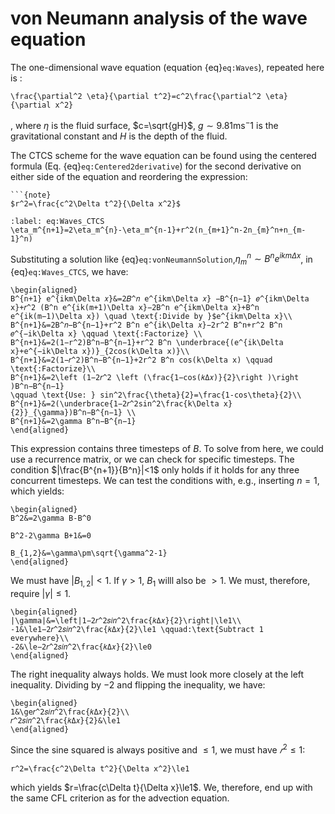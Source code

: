 # von Neumann analysis of the wave equation

The one-dimensional wave equation (equation {eq}`eq:Waves`), repeated here is :

```{math}
\frac{\partial^2 \eta}{\partial t^2}=c^2\frac{\partial^2 \eta}{\partial x^2}
```
, where $\eta$ is the fluid surface, $c=\sqrt{gH}$, $g\sim9.81\text{ms}^-1$ is the gravitational constant and $H$ is the depth of the fluid.

The CTCS scheme for the wave equation can be found using the centered formula (Eq. {eq}`eq:Centered2derivative`) for the second derivative on either side of the equation and reordering the expression:

```{margin}
```{note}
$r^2=\frac{c^2\Delta t^2}{\Delta x^2}$
```

```{math}
:label: eq:Waves_CTCS
\eta_m^{n+1}=2\eta_m^{n}-\eta_m^{n-1}+r^2(n_{m+1}^n-2n_{m}^n+n_{m-1}^n)
```

Substituting a solution like {eq}`eq:vonNeumannSolution`,$\eta_m^n\sim B^ne^{ikm\Delta x}$, in {eq}`eq:Waves_CTCS`, we have:

```{math}
\begin{aligned}
B^{n+1} e^{ikm\Delta 𝑥}&=2𝐵^𝑛 e^{ikm\Delta 𝑥} −B^{n−1} 𝑒^{ikm\Delta x}+𝑟^2 (B^n e^{ik(m+1)\Delta x}−2B^n e^{ikm\Delta x}+B^n e^{ik(m−1)\Delta x}) \quad \text{:Divide by }$e^{ikm\Delta x}\\ 
B^{n+1}&=2B^𝑛−B^{n−1}+r^2 B^n e^{ik\Delta 𝑥}−2r^2 B^n+r^2 B^n 𝑒^{−ik\Delta x} \qquad \text{:Factorize} \\
B^{n+1}&=2(1−r^2)B^n−B^{n−1}+r^2 B^n \underbrace{(e^{ik\Delta x}+e^{−ik\Delta x})}_{2cos(k\Delta x)}\\
B^{n+1}&=2(1−𝑟^2)B^n−B^{n−1}+2r^2 B^n cos(k\Delta x) \qquad \text{:Factorize}\\
B^{n+1}&=2\left (1−2𝑟^2 \left (\frac{1−cos⁡(𝑘Δ𝑥)}{2}\right )\right )B^n−B^{n−1}
\qquad \text{Use: } sin^2\frac{\theta}{2}=\frac{1-cos\theta}{2}\\
B^{n+1}&=2(\underbrace{1−2𝑟^2sin^2\frac{k\Delta x}{2}}_{\gamma})B^n−B^{n−1} \\
B^{n+1}&=2\gamma B^n−B^{n−1}             
\end{aligned}
```

This expression contains three timesteps of $B$. To solve from here, we could use a recurrence matrix, or we can check for specific timesteps. The condition $|\frac{B^{n+1}}{B^n}|<1$ only holds if it holds for any three concurrent timesteps. We can test the conditions with, e.g., inserting $n=1$, which yields:

```{math}
\begin{aligned}
B^2&=2\gamma B-B^0

B^2-2\gamma B+1&=0

B_{1,2}&=\gamma\pm\sqrt{\gamma^2-1}
\end{aligned}
```

We must have $|B_{1,2}|<1$. If $\gamma >1$, $B_1$ willl also be $>1$. We must, therefore, require $|\gamma|\le1$.

```{math}
\begin{aligned}
|\gamma|&=\left|1−2𝑟^2𝑠𝑖𝑛^2\frac{𝑘Δ𝑥}{2}\right|\le1\\
-1&\le1−2𝑟^2𝑠𝑖𝑛^2\frac{𝑘Δ𝑥}{2}\le1 \qquad:\text{Subtract 1 everywhere}\\
-2&\le−2𝑟^2𝑠𝑖𝑛^2\frac{𝑘Δ𝑥}{2}\le0
\end{aligned}
```

The right inequality always holds. We must look more closely at the left inequality. Dividing by $-2$ and flipping the inequality, we have:

```{math}
\begin{aligned}
1&\ge𝑟^2𝑠𝑖𝑛^2\frac{𝑘Δ𝑥}{2}\\
𝑟^2𝑠𝑖𝑛^2\frac{𝑘Δ𝑥}{2}&\le1
\end{aligned}
```

Since the sine squared is always positive and $\le1$, we must have $𝑟^2≤1$:

```{math}
r^2=\frac{c^2\Delta t^2}{\Delta x^2}\le1
```

which yields $r=\frac{c\Delta t}{\Delta x}\le1$. We, therefore, end up with the same CFL criterion as for the advection equation. 